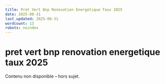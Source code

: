 ```yaml
---
title: Pret Vert Bnp Renovation Energetique Taux 2025
date: 2025-08-31
last_updated: 2025-08-31
wordcount: 13
robots: noindex
---
```


# pret vert bnp renovation energetique taux 2025

Contenu non disponible – hors sujet.